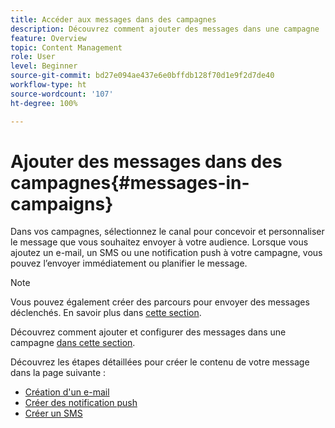 ```yaml
---
title: Accéder aux messages dans des campagnes
description: Découvrez comment ajouter des messages dans une campagne
feature: Overview
topic: Content Management
role: User
level: Beginner
source-git-commit: bd27e094ae437e6e0bffdb128f70d1e9f2d7de40
workflow-type: ht
source-wordcount: '107'
ht-degree: 100%

---
```



# Ajouter des messages dans des campagnes{#messages-in- campaigns}

Dans vos campagnes, sélectionnez le canal pour concevoir et personnaliser le message que vous souhaitez envoyer à votre audience. Lorsque vous ajoutez un e-mail, un SMS ou une notification push à votre campagne, vous pouvez l’envoyer immédiatement ou planifier le message.

>[!NOTE]
>Vous pouvez également créer des parcours pour envoyer des messages déclenchés. En savoir plus dans [cette section](messages-in-journeys.md).

Découvrez comment ajouter et configurer des messages dans une campagne [dans cette section](../campaigns/create-campaign.md).

Découvrez les étapes détaillées pour créer le contenu de votre message dans la page suivante :

* [Création d&#39;un e-mail](create-email.md)
* [Créer des notification push](create-push.md)
* [Créer un SMS](create-sms.md)
